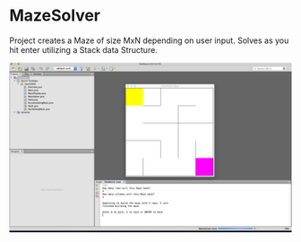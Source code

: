 # MazeSolver 
Project creates a Maze of size MxN depending on user input. Solves as you hit enter utilizing a Stack data Structure.

![](mazeImages/Maze.png)
